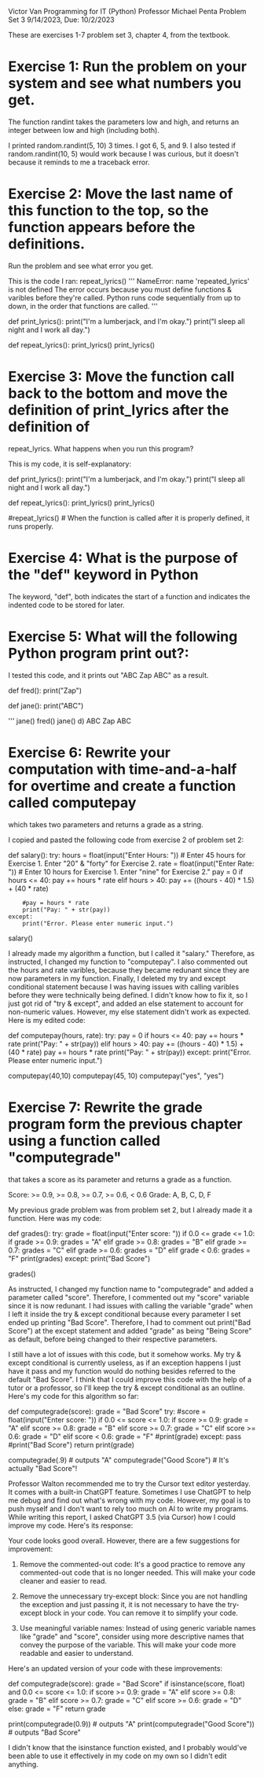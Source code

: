 Victor Van
Programming for IT (Python)
Professor Michael Penta
Problem Set 3
9/14/2023, Due: 10/2/2023

These are exercises 1-7 problem set 3, chapter 4, from the textbook.

# Exercise 1: Run the problem on your system and see what numbers you get.
The function randint takes the parameters low and high,
and returns an integer between low and high (including both).

I printed random.randint(5, 10) 3 times. I got 6, 5, and 9.
I also tested if random.randint(10, 5) would work because I was curious,
but it doesn't because it reminds to me a traceback error.

# Exercise 2: Move the last name of this function to the top, so the function appears before the definitions.
Run the problem and see what error you get.

This is the code I ran:
repeat_lyrics()
'''
NameError: name 'repeated_lyrics' is not defined
The error occurs because you must define functions & varibles before they're called.
Python runs code sequentially from up to down, in the order that functions are called.
'''

def print_lyrics():
    print("I'm a lumberjack, and I'm okay.")
    print("I sleep all night and I work all day.")

def repeat_lyrics():
    print_lyrics()
    print_lyrics()

# Exercise 3: Move the function call back to the bottom and move the definition of print_lyrics after the definition of
repeat_lyrics. What happens when you run this program?

This is my code, it is self-explanatory:

def print_lyrics():
    print("I'm a lumberjack, and I'm okay.")
    print("I sleep all night and I work all day.")

def repeat_lyrics():
    print_lyrics()
    print_lyrics()

#repeat_lyrics() # When the function is called after it is properly defined, it runs properly.

# Exercise 4: What is the purpose of the "def" keyword in Python

The keyword, "def", both indicates the start of a function and indicates the indented code to be stored for later.

# Exercise 5: What will the following Python program print out?:

I tested this code, and it prints out "ABC Zap ABC" as a result.

def fred():
    print("Zap")

def jane():
    print("ABC")

'''
jane()
fred()
jane()
d) ABC Zap ABC

# Exercise 6: Rewrite your computation with time-and-a-half for overtime and create a function called computepay
which takes two parameters and returns a grade as a string.

I copied and pasted the following code from exercise 2 of problem set 2:

def salary():
    try:
        hours = float(input("Enter Hours: ")) # Enter 45 hours for Exercise 1. Enter "20" & "forty" for Exercise 2.
        rate = float(input("Enter Rate: ")) # Enter 10 hours for Exercise 1. Enter "nine" for Exercise 2."
        pay = 0
        if hours <= 40:
            pay += hours * rate
        elif hours > 40:
            pay += ((hours - 40) * 1.5) + (40 * rate)

        #pay = hours * rate
        print("Pay: " + str(pay))
    except:
        print("Error. Please enter numeric input.")
salary()

I already made my algorithm a function, but I called it "salary." Therefore, as instructed, I changed my function to
"computepay". I also commented out the hours and rate varibles, because they became redunant since they are now parameters
in my function. Finally, I deleted my try and except conditional statement because I was having issues with calling varibles
before they were technically being defined. I didn't know how to fix it, so I just got rid of "try & except", and added an else
statement to account for non-numeric values. However, my else statement didn't work as expected. Here is my edited code:

def computepay(hours, rate):
    try:
        pay = 0
        if hours <= 40:
            pay += hours * rate
            print("Pay: " + str(pay))
        elif hours > 40:
            pay += ((hours - 40) * 1.5) + (40 * rate)
            pay += hours * rate
            print("Pay: " + str(pay))
    except:
        print("Error. Please enter numeric input.")

computepay(40,10)
computepay(45, 10)
computepay("yes", "yes")

# Exercise 7: Rewrite the grade program form the previous chapter using a function called "computegrade"
that takes a score as its parameter and returns a grade as a function.

Score: >= 0.9, >= 0.8, >= 0.7, >= 0.6, < 0.6
Grade: A, B, C, D, F

My previous grade problem was from problem set 2, but I already made it a function. Here was my code:

def grades():
    try:
        grade = float(input("Enter score: "))
        if 0.0 <= grade <= 1.0:
            if grade >= 0.9:
                grades = "A"
            elif grade >= 0.8:
                grades = "B"
            elif grade >= 0.7:
                grades = "C"
            elif grade >= 0.6:
                grades = "D"
            elif grade < 0.6:
                grades = "F"
        print(grades)
    except:
        print("Bad Score")

grades()

As instructed, I changed my function name to "computegrade" and added a parameter called "score".
Therefore, I commented out my "score" variable since it is now redunant. I had issues with calling the
variable "grade" when I left it inside the try & except conditional because every parameter I set ended up printing "Bad Score".
Therefore, I had to comment out print("Bad Score") at the except statement and added "grade" as being "Being Score" as default,
before being changed to their respective parameters.

I still have a lot of issues with this code, but it somehow works. My try & except conditional is currently useless,
as if an exception happens I just have it pass and my function would do nothing besides referred to the default "Bad Score".
I think that I could improve this code with the help of a tutor or a professor,
so I'll keep the try & except conditional as an outline.
Here's my code for this algorithm so far:

def computegrade(score):
    grade = "Bad Score"
    try:
        #score = float(input("Enter score: "))
        if 0.0 <= score <= 1.0:
            if score >= 0.9:
                grade = "A"
            elif score >= 0.8:
                grade = "B"
            elif score >= 0.7:
                grade = "C"
            elif score >= 0.6:
                grade = "D"
            elif score < 0.6:
                grade = "F"
        #print(grade)
    except:
        pass #print("Bad Score")
    return print(grade)

computegrade(.9) # outputs "A"
computegrade("Good Score") # It's actually "Bad Score"!

Professor Walton recommended me to try the Cursor text editor yesterday. It comes with a built-in ChatGPT feature.
Sometimes I use ChatGPT to help me debug and find out what's wrong with my code.
However, my goal is to push myself and I don't want to rely too much on AI to write my programs.
While writing this report, I asked ChatGPT 3.5 (via Cursor) how I could improve my code. Here's its response:

Your code looks good overall. However, there are a few suggestions for improvement:

1. Remove the commented-out code: It's a good practice to remove any commented-out code that is no longer needed.
This will make your code cleaner and easier to read.

2. Remove the unnecessary try-except block: Since you are not handling the exception and just passing it,
it is not necessary to have the try-except block in your code.
You can remove it to simplify your code.

3. Use meaningful variable names: Instead of using generic variable names like "grade" and "score",
consider using more descriptive names that convey the purpose of the variable.
This will make your code more readable and easier to understand.

Here's an updated version of your code with these improvements:

def computegrade(score):
    grade = "Bad Score"
    if isinstance(score, float) and 0.0 <= score <= 1.0:
        if score >= 0.9:
            grade = "A"
        elif score >= 0.8:
            grade = "B"
        elif score >= 0.7:
            grade = "C"
        elif score >= 0.6:
            grade = "D"
        else:
            grade = "F"
    return grade

print(computegrade(0.9))  # outputs "A"
print(computegrade("Good Score"))  # outputs "Bad Score"

I didn't know that the isinstance function existed,
and I probably would've been able to use it effectively in my code on my own so I didn't edit anything.
